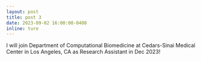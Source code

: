 ```yaml
---
layout: post
title: post 3
date: 2023-09-02 16:00:00-0400
inline: ture
---
```


I will join Department of Computational Biomedicine at Cedars-Sinai Medical Center in Los Angeles, CA as Research Assistant in Dec 2023!
